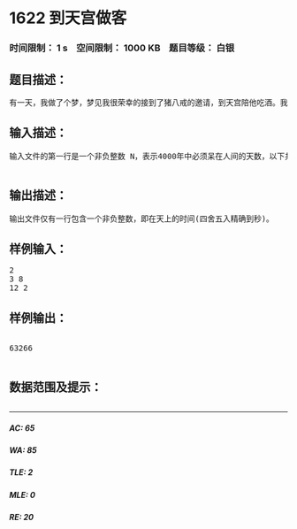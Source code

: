 # 1622 到天宫做客   
### 时间限制： 1 s&nbsp;&nbsp;&nbsp;&nbsp;空间限制： 1000 KB&nbsp;&nbsp;&nbsp;&nbsp;题目等级： 白银  
## 题目描述：  

<pre>
有一天，我做了个梦，梦见我很荣幸的接到了猪八戒的邀请，到天宫陪他吃酒。我犹豫了。天上一日，人间一年啊！当然，我是个闲人，一年之中也没有多少时日是必须在人间的，因此，我希望选一个最长的空闲时间段，使我在天上待的时间尽量长。记住，今年是4000年。天上一天也是24小时，每小时60分，每分60秒。
</pre>
  
  
## 输入描述：  

<pre>
输入文件的第一行是一个非负整数 N，表示4000年中必须呆在人间的天数，以下共N行，每行两个用空格隔开的正整数，即日期（月,日），输入文件保证无错误，日期无重复。
 
</pre>
  
  
## 输出描述：  

<pre>
输出文件仅有一行包含一个非负整数，即在天上的时间(四舍五入精确到秒)。
</pre>
  
  
## 样例输入：  

<pre>
2
3 8
12 2
</pre>
  
  
## 样例输出：  

<pre>

63266

</pre>
  
  
## 数据范围及提示：  

<pre>
</pre>
  
  
***  

##### AC: 65  
##### WA: 85  
##### TLE: 2  
##### MLE: 0  
##### RE: 20  
